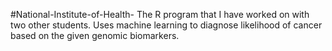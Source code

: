 #National-Institute-of-Health-
The R program that I have worked on with two other students. Uses machine learning to diagnose likelihood of cancer based on the given genomic biomarkers.

